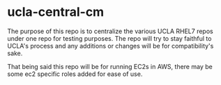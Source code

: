 # ucla-central-cm

The purpose of this repo is to centralize the various UCLA RHEL7 repos under one repo for testing purposes. The repo will try to stay faithful to UCLA's process and any additions or changes will be for compatibility's sake. 

That being said this repo will be for running EC2s in AWS, there may be some ec2 specific roles added for ease of use.
